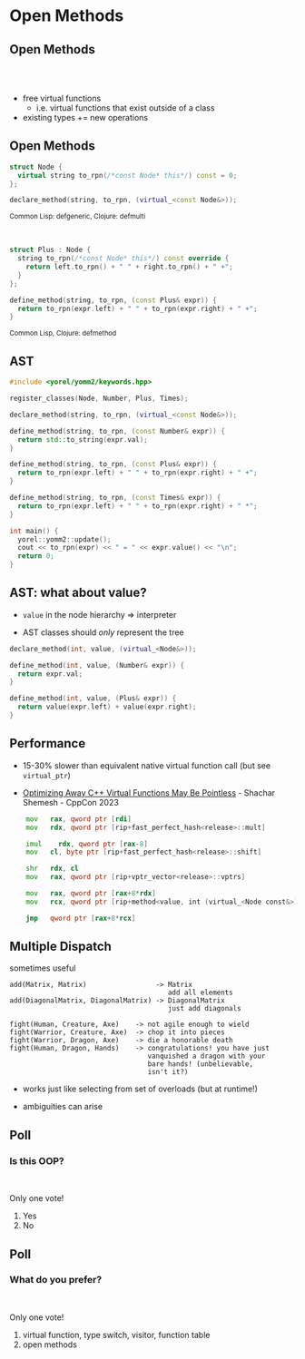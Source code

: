 <!-- .slide: class="title"  -->
<!-- .slide: class="center" -->

# Open Methods



## Open Methods

<br/><br/>

* free virtual functions
  * i.e. virtual functions that exist outside of a class
* existing types += new operations



## Open Methods

```c++
struct Node {
  virtual string to_rpn(/*const Node* this*/) const = 0;
};
```

```c++
declare_method(string, to_rpn, (virtual_<const Node&>));
```
<small>Common Lisp: defgeneric, Clojure: defmulti</small>


<br/>

```c++
struct Plus : Node {
  string to_rpn(/*const Node* this*/) const override {
    return left.to_rpn() + " " + right.to_rpn() + " +";
  }
};
```

```c++
define_method(string, to_rpn, (const Plus& expr)) {
  return to_rpn(expr.left) + " " + to_rpn(expr.right) + " +";
}
```
<small>Common Lisp, Clojure: defmethod</small>




## AST

```C++
#include <yorel/yomm2/keywords.hpp>

register_classes(Node, Number, Plus, Times);

declare_method(string, to_rpn, (virtual_<const Node&>));

define_method(string, to_rpn, (const Number& expr)) {
  return std::to_string(expr.val);
}

define_method(string, to_rpn, (const Plus& expr)) {
  return to_rpn(expr.left) + " " + to_rpn(expr.right) + " +";
}

define_method(string, to_rpn, (const Times& expr)) {
  return to_rpn(expr.left) + " " + to_rpn(expr.right) + " *";
}

int main() {
  yorel::yomm2::update();
  cout << to_rpn(expr) << " = " << expr.value() << "\n";
  return 0;
}
```



## AST: what about value?

* `value` in the node hierarchy => interpreter

* AST classes should _only_ represent the tree

```C++
declare_method(int, value, (virtual_<Node&>));

define_method(int, value, (Number& expr)) {
  return expr.val;
}

define_method(int, value, (Plus& expr)) {
  return value(expr.left) + value(expr.right);
}
```




## Performance

* 15-30% slower than equivalent native virtual function call (but see `virtual_ptr`)

* [Optimizing Away C++ Virtual Functions May Be
  Pointless](https://www.youtube.com/watch?v=i5MAXAxp_Tw)  - Shachar Shemesh -
  CppCon 2023

```asm
	mov	  rax, qword ptr [rdi]
	mov	  rdx, qword ptr [rip+fast_perfect_hash<release>::mult]

	imul	rdx, qword ptr [rax-8]
	mov	  cl, byte ptr [rip+fast_perfect_hash<release>::shift]

	shr	  rdx, cl
	mov	  rax, qword ptr [rip+vptr_vector<release>::vptrs]

	mov	  rax, qword ptr [rax+8*rdx]
	mov	  rcx, qword ptr [rip+method<value, int (virtual_<Node const&>)::fn+80]

	jmp	  qword ptr [rax+8*rcx]
```



## Multiple Dispatch

sometimes useful

```text
add(Matrix, Matrix)                 -> Matrix
                                       add all elements
add(DiagonalMatrix, DiagonalMatrix) -> DiagonalMatrix
                                       just add diagonals

fight(Human, Creature, Axe)    -> not agile enough to wield
fight(Warrior, Creature, Axe)  -> chop it into pieces
fight(Warrior, Dragon, Axe)    -> die a honorable death
fight(Human, Dragon, Hands)    -> congratulations! you have just
                                  vanquished a dragon with your
                                  bare hands! (unbelievable,
                                  isn't it?)
```


* works just like selecting from set of overloads (but at runtime!)

* ambiguities can arise




## Poll

### Is this OOP?

<br/>

Only one vote!

1. Yes
2. No



## Poll

### What do you prefer?

<br/>

Only one vote!

1. virtual function, type switch, visitor, function table
2. open methods
